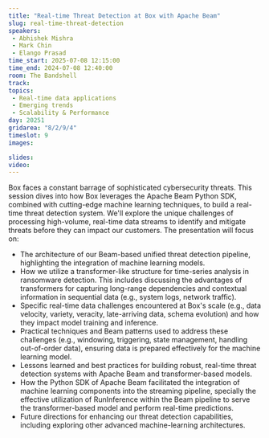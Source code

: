 ```yaml
---
title: "​​​​Real-time Threat Detection at Box with Apache Beam"
slug: real-time-threat-detection
speakers:
 - Abhishek Mishra
 - Mark Chin
 - Elango Prasad
time_start: 2025-07-08 12:15:00
time_end: 2024-07-08 12:40:00
room: The Bandshell
track:
topics: 
 - Real-time data applications
 - Emerging trends
 - Scalability & Performance
day: 20251
gridarea: "8/2/9/4"
timeslot: 9
images: 

slides:
video: 
---
```


Box faces a constant barrage of sophisticated cybersecurity threats. This session dives into how Box leverages the Apache Beam Python SDK, combined with cutting-edge machine learning techniques, to build a real-time threat detection system. We'll explore the unique challenges of processing high-volume, real-time data streams to identify and mitigate threats before they can impact our customers. The presentation will focus on:

- The architecture of our Beam-based unified threat detection pipeline, highlighting the integration of machine learning models.
- How we utilize a transformer-like structure for time-series analysis in ransomware detection. This includes discussing the advantages of transformers for capturing long-range dependencies and contextual information in sequential data (e.g., system logs, network traffic).
- Specific real-time data challenges encountered at Box's scale (e.g., data velocity, variety, veracity, late-arriving data, schema evolution) and how they impact model training and inference.
- Practical techniques and Beam patterns used to address these challenges (e.g., windowing, triggering, state management, handling out-of-order data), ensuring data is prepared effectively for the machine learning model.
- Lessons learned and best practices for building robust, real-time threat detection systems with Apache Beam and transformer-based models.
- How the Python SDK of Apache Beam facilitated the integration of machine learning components into the streaming pipeline, specially the effective utilization of RunInference within the Beam pipeline to serve the transformer-based model and perform real-time predictions.
- Future directions for enhancing our threat detection capabilities, including exploring other advanced machine-learning architectures.